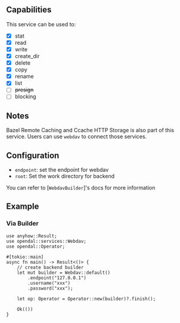 ## Capabilities

This service can be used to:

- [x] stat
- [x] read
- [x] write
- [x] create_dir
- [x] delete
- [x] copy
- [x] rename
- [x] list
- [ ] ~~presign~~
- [ ] blocking

## Notes

Bazel Remote Caching and Ccache HTTP Storage is also part of this service.
Users can use `webdav` to connect those services.

## Configuration

- `endpoint`: set the endpoint for webdav
- `root`: Set the work directory for backend

You can refer to [`WebdavBuilder`]'s docs for more information

## Example

### Via Builder

```rust,no_run
use anyhow::Result;
use opendal::services::Webdav;
use opendal::Operator;

#[tokio::main]
async fn main() -> Result<()> {
    // create backend builder
    let mut builder = Webdav::default()
        .endpoint("127.0.0.1")
        .username("xxx")
        .password("xxx");

    let op: Operator = Operator::new(builder)?.finish();

    Ok(())
}
```

